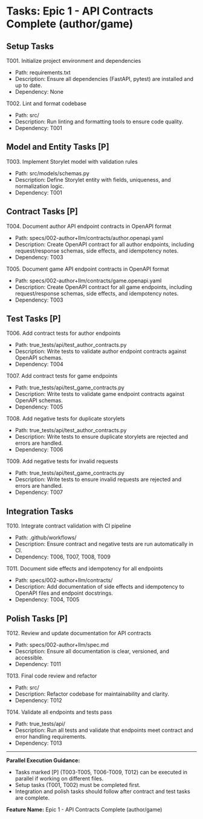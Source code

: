 # Tasks: Epic 1 - API Contracts Complete (author/game)

## Setup Tasks
T001. Initialize project environment and dependencies
- Path: requirements.txt
- Description: Ensure all dependencies (FastAPI, pytest) are installed and up to date.
- Dependency: None

T002. Lint and format codebase
- Path: src/
- Description: Run linting and formatting tools to ensure code quality.
- Dependency: T001

## Model and Entity Tasks [P]
T003. Implement Storylet model with validation rules
- Path: src/models/schemas.py
- Description: Define Storylet entity with fields, uniqueness, and normalization logic.
- Dependency: T001

## Contract Tasks [P]
T004. Document author API endpoint contracts in OpenAPI format
- Path: specs/002-author+llm/contracts/author.openapi.yaml
- Description: Create OpenAPI contract for all author endpoints, including request/response schemas, side effects, and idempotency notes.
- Dependency: T003

T005. Document game API endpoint contracts in OpenAPI format
- Path: specs/002-author+llm/contracts/game.openapi.yaml
- Description: Create OpenAPI contract for all game endpoints, including request/response schemas, side effects, and idempotency notes.
- Dependency: T003

## Test Tasks [P]
T006. Add contract tests for author endpoints
- Path: true_tests/api/test_author_contracts.py
- Description: Write tests to validate author endpoint contracts against OpenAPI schemas.
- Dependency: T004

T007. Add contract tests for game endpoints
- Path: true_tests/api/test_game_contracts.py
- Description: Write tests to validate game endpoint contracts against OpenAPI schemas.
- Dependency: T005

T008. Add negative tests for duplicate storylets
- Path: true_tests/api/test_author_contracts.py
- Description: Write tests to ensure duplicate storylets are rejected and errors are handled.
- Dependency: T006

T009. Add negative tests for invalid requests
- Path: true_tests/api/test_game_contracts.py
- Description: Write tests to ensure invalid requests are rejected and errors are handled.
- Dependency: T007

## Integration Tasks
T010. Integrate contract validation with CI pipeline
- Path: .github/workflows/
- Description: Ensure contract and negative tests are run automatically in CI.
- Dependency: T006, T007, T008, T009

T011. Document side effects and idempotency for all endpoints
- Path: specs/002-author+llm/contracts/
- Description: Add documentation of side effects and idempotency to OpenAPI files and endpoint docstrings.
- Dependency: T004, T005

## Polish Tasks [P]
T012. Review and update documentation for API contracts
- Path: specs/002-author+llm/spec.md
- Description: Ensure all documentation is clear, versioned, and accessible.
- Dependency: T011

T013. Final code review and refactor
- Path: src/
- Description: Refactor codebase for maintainability and clarity.
- Dependency: T012

T014. Validate all endpoints and tests pass
- Path: true_tests/api/
- Description: Run all tests and validate that endpoints meet contract and error handling requirements.
- Dependency: T013

---
**Parallel Execution Guidance:**
- Tasks marked [P] (T003-T005, T006-T009, T012) can be executed in parallel if working on different files.
- Setup tasks (T001, T002) must be completed first.
- Integration and polish tasks should follow after contract and test tasks are complete.

**Feature Name:** Epic 1 - API Contracts Complete (author/game)
